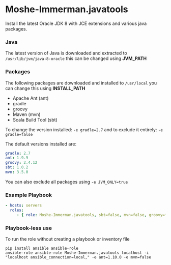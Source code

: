 Moshe-Immerman.javatools
=========

Install the latest Oracle JDK 8 with JCE extensions and various java packages.

### Java

The latest version of Java is downloaded and extracted to `/usr/lib/jvm/java-8-oracle` this can be changed using **JVM_PATH**

### Packages

The following packages are downloaded and installed to `/usr/local` you can change this using **INSTALL_PATH**

- Apache Ant (ant)
- gradle
- groovy
- Maven (mvn)
- Scala Build Tool (sbt)

To change the version installed: `-e gradle=2.7` and to exclude it entirely: `-e gradle=false`

The default versions installed are:

```yaml
gradle: 2.7
ant: 1.9.9
groovy: 2.4.12
sbt: 1.0.2
mvn: 3.5.0
```

You can also exclude all packages using `-e JVM_ONLY=true`

### Example Playbook

```yaml
- hosts: servers
  roles:
     - { role: Moshe-Immerman.javatools, sbt=false, mvn=false, groovy=false, ant=1.10.1}
```

### Playbook-less use

To run the role without creating a playbook or inventory file

```shell
pip install ansible ansible-role
ansible-role ansible-role Moshe-Immerman.javatools localhost -i "localhost ansible_connection=local," -e ant=1.10.0 -e mvn=false
```



